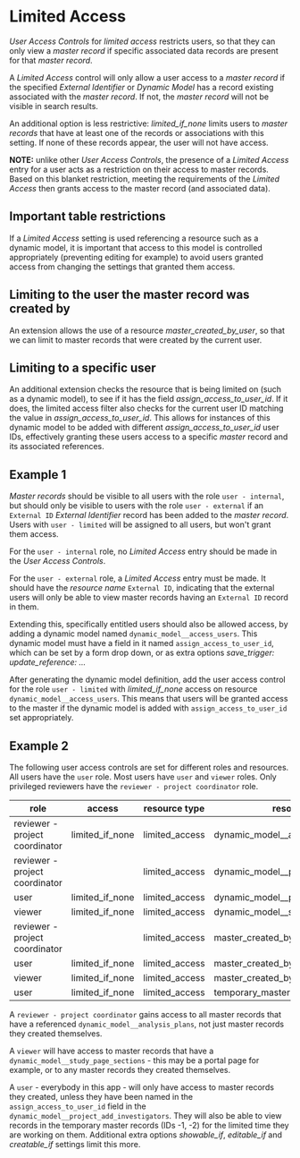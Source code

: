 # Limited Access

*User Access Controls* for *limited access* restricts users, so that they can only view a *master record* if specific associated data records are present for that *master record*.

A *Limited Access* control will only allow a user access to a *master record* if the specified *External Identifier* or *Dynamic Model* has a record existing associated with the *master record*. If not, the *master record* will not be visible in search results.

An additional option is less restrictive: *limited_if_none* limits users to *master records* that have at least one of the records or associations with this setting. If none of these records appear, the user will not have access.

**NOTE:** unlike other *User Access Controls*, the presence of a *Limited Access* entry for a user acts as a restriction on their access to master records. Based on this blanket restriction, meeting the requirements of the *Limited Access* then grants access to the master record (and associated data).

## Important table restrictions

If a *Limited Access* setting is used referencing a resource such as a dynamic model, it is important that access to this model is controlled appropriately (preventing editing for example) to avoid users granted access from changing the settings that granted them access.

## Limiting to the user the master record was created by

An extension allows the use of a resource *master_created_by_user*, so that we can limit to master records that were created by the current user.

## Limiting to a specific user

An additional extension checks the resource that is being limited on (such as a dynamic model), to see if it has the field *assign_access_to_user_id*. If it does, the limited access filter also checks for the current user ID matching the value in *assign_access_to_user_id*. This allows for instances of this dynamic model to be added with different *assign_access_to_user_id* user IDs, effectively granting these users access to a specific *master* record and its associated references.

## Example 1

*Master records* should be visible to all users with the role `user - internal`, but should only be visible to users with the role `user - external` if an `External ID` *External Identifier* record has been added to the *master record*. Users with `user - limited` will be assigned to all users, but won't grant them access.

For the `user - internal` role, no *Limited Access* entry should be made in the *User Access Controls*.

For the `user - external` role, a *Limited Access* entry must be made. It should have the *resource name* `External ID`, indicating that the external users will only be able to view master records having an `External ID` record in them.

Extending this, specifically entitled users should also be allowed access, by adding a dynamic model named `dynamic_model__access_users`. This dynamic model must have a field in it named `assign_access_to_user_id`, which can be set by a form drop down, or as extra options *save_trigger: update_reference: ...*

After generating the dynamic model definition, add the user access control for the role `user - limited` with *limited_if_none* access on resource `dynamic_model__access_users`. This means that users will be granted access to the master if the dynamic model is added with `assign_access_to_user_id` set appropriately.

## Example 2

The following user access controls are set for different roles and resources. All users have the `user` role. Most users have `user` and `viewer` roles. Only privileged reviewers have the `reviewer - project coordinator` role.

| role                           | access          | resource type  | resource name                            |
| ------------------------------ | --------------- | -------------- | ---------------------------------------- |
| reviewer - project coordinator | limited_if_none | limited_access | dynamic_model__analysis_plans            |
| reviewer - project coordinator |                 | limited_access | dynamic_model__project_add_investigators |
| user                           | limited_if_none | limited_access | dynamic_model__project_add_investigators |
| viewer                         | limited_if_none | limited_access | dynamic_model__study_page_sections       |
| reviewer - project coordinator |                 | limited_access | master_created_by_user                   |
| user                           | limited_if_none | limited_access | master_created_by_user                   |
| viewer                         | limited_if_none | limited_access | master_created_by_user                   |
| user                           | limited_if_none | limited_access | temporary_master                         |

A `reviewer - project coordinator` gains access to all master records that have a referenced `dynamic_model__analysis_plans`, not just master records they created themselves.

A `viewer` will have access to master records that have a `dynamic_model__study_page_sections` - this may be a portal page for example, or to any master records they created themselves.

A `user` - everybody in this app - will only have access to master records they created, unless they have been named in the `assign_access_to_user_id` field in the `dynamic_model__project_add_investigators`. They will also be able to view records in the temporary master records (IDs -1, -2) for the limited time they are working on them. Additional extra options *showable_if*, *editable_if* and *creatable_if* settings limit this more.
